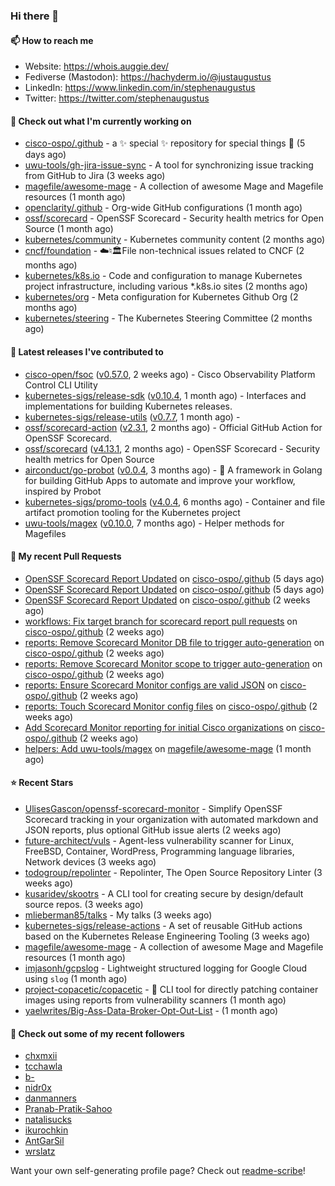 ### Hi there 👋

#### 📫 How to reach me

- Website: https://whois.auggie.dev/
- Fediverse (Mastodon): https://hachyderm.io/@justaugustus
- LinkedIn: https://www.linkedin.com/in/stephenaugustus
- Twitter: https://twitter.com/stephenaugustus

#### 👷 Check out what I'm currently working on

- [cisco-ospo/.github](https://github.com/cisco-ospo/.github) - a ✨ special ✨ repository for special things 💫 (5 days ago)
- [uwu-tools/gh-jira-issue-sync](https://github.com/uwu-tools/gh-jira-issue-sync) - A tool for synchronizing issue tracking from GitHub to Jira (3 weeks ago)
- [magefile/awesome-mage](https://github.com/magefile/awesome-mage) - A collection of awesome Mage and Magefile resources (1 month ago)
- [openclarity/.github](https://github.com/openclarity/.github) - Org-wide GitHub configurations (1 month ago)
- [ossf/scorecard](https://github.com/ossf/scorecard) - OpenSSF Scorecard - Security health metrics for Open Source (1 month ago)
- [kubernetes/community](https://github.com/kubernetes/community) - Kubernetes community content (2 months ago)
- [cncf/foundation](https://github.com/cncf/foundation) - ☁️♮🏛File non-technical issues related to CNCF (2 months ago)
- [kubernetes/k8s.io](https://github.com/kubernetes/k8s.io) - Code and configuration to manage Kubernetes project infrastructure, including various *.k8s.io sites (2 months ago)
- [kubernetes/org](https://github.com/kubernetes/org) - Meta configuration for Kubernetes Github Org (2 months ago)
- [kubernetes/steering](https://github.com/kubernetes/steering) - The Kubernetes Steering Committee (2 months ago)

#### 🔭 Latest releases I've contributed to

- [cisco-open/fsoc](https://github.com/cisco-open/fsoc) ([v0.57.0](https://github.com/cisco-open/fsoc/releases/tag/v0.57.0), 2 weeks ago) - Cisco Observability Platform Control CLI Utility
- [kubernetes-sigs/release-sdk](https://github.com/kubernetes-sigs/release-sdk) ([v0.10.4](https://github.com/kubernetes-sigs/release-sdk/releases/tag/v0.10.4), 1 month ago) - Interfaces and implementations for building Kubernetes releases.
- [kubernetes-sigs/release-utils](https://github.com/kubernetes-sigs/release-utils) ([v0.7.7](https://github.com/kubernetes-sigs/release-utils/releases/tag/v0.7.7), 1 month ago) - 
- [ossf/scorecard-action](https://github.com/ossf/scorecard-action) ([v2.3.1](https://github.com/ossf/scorecard-action/releases/tag/v2.3.1), 2 months ago) - Official GitHub Action for OpenSSF Scorecard.
- [ossf/scorecard](https://github.com/ossf/scorecard) ([v4.13.1](https://github.com/ossf/scorecard/releases/tag/v4.13.1), 2 months ago) - OpenSSF Scorecard - Security health metrics for Open Source
- [airconduct/go-probot](https://github.com/airconduct/go-probot) ([v0.0.4](https://github.com/airconduct/go-probot/releases/tag/v0.0.4), 3 months ago) - 🤖 A framework in Golang for building GitHub Apps to automate and improve your workflow, inspired by Probot
- [kubernetes-sigs/promo-tools](https://github.com/kubernetes-sigs/promo-tools) ([v4.0.4](https://github.com/kubernetes-sigs/promo-tools/releases/tag/v4.0.4), 6 months ago) - Container and file artifact promotion tooling for the Kubernetes project
- [uwu-tools/magex](https://github.com/uwu-tools/magex) ([v0.10.0](https://github.com/uwu-tools/magex/releases/tag/v0.10.0), 7 months ago) - Helper methods for Magefiles

#### 🔨 My recent Pull Requests

- [OpenSSF Scorecard Report Updated](https://github.com/cisco-ospo/.github/pull/47) on [cisco-ospo/.github](https://github.com/cisco-ospo/.github) (5 days ago)
- [OpenSSF Scorecard Report Updated](https://github.com/cisco-ospo/.github/pull/45) on [cisco-ospo/.github](https://github.com/cisco-ospo/.github) (5 days ago)
- [OpenSSF Scorecard Report Updated](https://github.com/cisco-ospo/.github/pull/40) on [cisco-ospo/.github](https://github.com/cisco-ospo/.github) (2 weeks ago)
- [workflows: Fix target branch for scorecard report pull requests](https://github.com/cisco-ospo/.github/pull/39) on [cisco-ospo/.github](https://github.com/cisco-ospo/.github) (2 weeks ago)
- [reports: Remove Scorecard Monitor DB file to trigger auto-generation](https://github.com/cisco-ospo/.github/pull/38) on [cisco-ospo/.github](https://github.com/cisco-ospo/.github) (2 weeks ago)
- [reports: Remove Scorecard Monitor scope to trigger auto-generation](https://github.com/cisco-ospo/.github/pull/37) on [cisco-ospo/.github](https://github.com/cisco-ospo/.github) (2 weeks ago)
- [reports: Ensure Scorecard Monitor configs are valid JSON](https://github.com/cisco-ospo/.github/pull/36) on [cisco-ospo/.github](https://github.com/cisco-ospo/.github) (2 weeks ago)
- [reports: Touch Scorecard Monitor config files](https://github.com/cisco-ospo/.github/pull/35) on [cisco-ospo/.github](https://github.com/cisco-ospo/.github) (2 weeks ago)
- [Add Scorecard Monitor reporting for initial Cisco organizations](https://github.com/cisco-ospo/.github/pull/34) on [cisco-ospo/.github](https://github.com/cisco-ospo/.github) (2 weeks ago)
- [helpers: Add uwu-tools/magex](https://github.com/magefile/awesome-mage/pull/4) on [magefile/awesome-mage](https://github.com/magefile/awesome-mage) (1 month ago)

#### ⭐ Recent Stars

- [UlisesGascon/openssf-scorecard-monitor](https://github.com/UlisesGascon/openssf-scorecard-monitor) - Simplify OpenSSF Scorecard tracking in your organization with automated markdown and JSON reports, plus optional GitHub issue alerts (2 weeks ago)
- [future-architect/vuls](https://github.com/future-architect/vuls) - Agent-less vulnerability scanner for Linux, FreeBSD, Container, WordPress, Programming language libraries, Network devices (3 weeks ago)
- [todogroup/repolinter](https://github.com/todogroup/repolinter) - Repolinter, The Open Source Repository Linter (3 weeks ago)
- [kusaridev/skootrs](https://github.com/kusaridev/skootrs) - A CLI tool for creating secure by design/default source repos. (3 weeks ago)
- [mlieberman85/talks](https://github.com/mlieberman85/talks) - My talks (3 weeks ago)
- [kubernetes-sigs/release-actions](https://github.com/kubernetes-sigs/release-actions) - A set of reusable GitHub actions based on the Kubernetes Release Engineering Tooling (3 weeks ago)
- [magefile/awesome-mage](https://github.com/magefile/awesome-mage) - A collection of awesome Mage and Magefile resources (1 month ago)
- [imjasonh/gcpslog](https://github.com/imjasonh/gcpslog) - Lightweight structured logging for Google Cloud using `slog` (1 month ago)
- [project-copacetic/copacetic](https://github.com/project-copacetic/copacetic) - 🧵 CLI tool for directly patching container images using reports from vulnerability scanners (1 month ago)
- [yaelwrites/Big-Ass-Data-Broker-Opt-Out-List](https://github.com/yaelwrites/Big-Ass-Data-Broker-Opt-Out-List) -  (1 month ago)

#### 👯 Check out some of my recent followers

- [chxmxii](https://github.com/chxmxii)
- [tcchawla](https://github.com/tcchawla)
- [b-](https://github.com/b-)
- [nidr0x](https://github.com/nidr0x)
- [danmanners](https://github.com/danmanners)
- [Pranab-Pratik-Sahoo](https://github.com/Pranab-Pratik-Sahoo)
- [natalisucks](https://github.com/natalisucks)
- [ikurochkin](https://github.com/ikurochkin)
- [AntGarSil](https://github.com/AntGarSil)
- [wrslatz](https://github.com/wrslatz)

Want your own self-generating profile page? Check out [readme-scribe](https://github.com/muesli/readme-scribe)!

